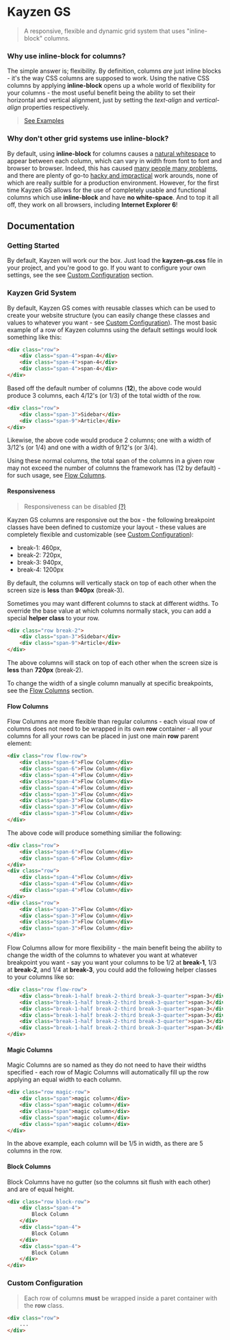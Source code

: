 # Kayzen GS
> A responsive, flexible and dynamic grid system that uses "inline-block" columns.

### Why use inline-block for columns?

The simple answer is; flexibility. By definition, columns *are* just inline blocks - it's the way CSS columns are supposed to work. Using the native CSS columns by applying **inline-block** opens up a whole world of flexibility for your columns - the most useful benefit being the ability to set their horizontal and vertical alignment, just by setting the *text-align* and *vertical-align* properties respectively. 

> [See Examples](http://#)

### Why don't other grid systems use inline-block?

By default, using **inline-block** for columns causes a [natural whitespace](http://css-tricks.com/fighting-the-space-between-inline-block-elements/) to appear between each column, which can vary in width from font to font and browser to browser. Indeed, this has caused [many people many problems](http://stackoverflow.com/search?q=inline-block+column), and there are plenty of go-to [hacky and impractical](http://davidwalsh.name/remove-whitespace-inline-block) work arounds, none of which are really suitble for a production environment. However, for the first time Kayzen GS allows for the use of completely usable and functional columns which use **inline-block** and have **no white-space**. And to top it all off, they work on all browsers, including **Internet Explorer 6**!

## Documentation

### Getting Started

By default, Kayzen will work our the box. Just load the **kayzen-gs.css** file in your project, and you're good to go. If you want to configure your own settings, see the see [Custom Configuration](#) section.

### Kayzen Grid System

By default, Kayzen GS comes with reusable classes which can be used to create your website structure (you can easily change these classes and values to whatever you want - see [Custom Configuration](#)). The most basic example of a row of Kayzen columns using the default settings would look something like this:

```html
<div class="row">                    
    <div class="span-4">span-4</div>
    <div class="span-4">span-4</div>
    <div class="span-4">span-4</div>
</div>
```

Based off the default number of columns (**12**), the above code would produce 3 columns, each 4/12's (or 1/3) of the total width of the row.

```html
<div class="row">                    
    <div class="span-3">Sidebar</div>
    <div class="span-9">Article</div>
</div>
```

Likewise, the above code would produce 2 columns; one with a width of 3/12's (or 1/4) and one with a width of 9/12's (or 3/4).

 Using these normal columns, the total span of the columns in a given row may not exceed the number of columns the framework has (12 by default) - for such usage, see [Flow Columns](#).

#### Responsiveness

> Responsiveness can be disabled [(?)](#)

Kayzen GS columns are responsive out the box - the following breakpoint classes have been defined to customize your layout - these values are completely flexible and customizable (see [Custom Configuration](#)):

* break-1: 460px,
* break-2: 720px,
* break-3: 940px,
* break-4: 1200px

By default, the columns will vertically stack on top of each other when the screen size is **less** than **940px** (break-3).

Sometimes you may want different columns to stack at different widths. To override the base value at which columns normally stack, you can add a special **helper class** to your row.

```html
<div class="row break-2">                    
    <div class="span-3">Sidebar</div>
    <div class="span-9">Article</div>
</div>
```

The above columns will stack on top of each other when the screen size is **less** than **720px** (break-2).

To change the width of a single column manually at specific breakpoints, see the [Flow Columns](#) section.

#### Flow Columns

Flow Columns are more flexible than regular columns - each visual row of columns does not need to be wrapped in its own **row** container - all your columns for all your rows can be placed in just one main **row** parent element:

```html
<div class="row flow-row">
    <div class="span-6">Flow Column</div>
    <div class="span-6">Flow Column</div>
    <div class="span-4">Flow Column</div>
    <div class="span-4">Flow Column</div>
    <div class="span-4">Flow Column</div>
    <div class="span-3">Flow Column</div>
    <div class="span-3">Flow Column</div>
    <div class="span-3">Flow Column</div>
    <div class="span-3">Flow Column</div>
</div>
```

The above code will produce something similiar the following:

```html
<div class="row">
    <div class="span-6">Flow Column</div>
    <div class="span-6">Flow Column</div>
</div>
<div class="row">
    <div class="span-4">Flow Column</div>
    <div class="span-4">Flow Column</div>
    <div class="span-4">Flow Column</div>
</div>
<div class="row">
    <div class="span-3">Flow Column</div>
    <div class="span-3">Flow Column</div>
    <div class="span-3">Flow Column</div>
    <div class="span-3">Flow Column</div>
</div>
```

Flow Columns allow for more flexibility - the main benefit being the ability to change the width of the columns to whatever you want at whatever breakpoint you want - say you want your columns to be 1/2 at **break-1**, 1/3 at **break-2**, and 1/4 at **break-3**, you could add the following helper classes to your columns like so:
	
```html		
<div class="row flow-row">                    
    <div class="break-1-half break-2-third break-3-quarter">span-3</div>
    <div class="break-1-half break-2-third break-3-quarter">span-3</div>
    <div class="break-1-half break-2-third break-3-quarter">span-3</div>
    <div class="break-1-half break-2-third break-3-quarter">span-3</div>
    <div class="break-1-half break-2-third break-3-quarter">span-3</div>
    <div class="break-1-half break-2-third break-3-quarter">span-3</div>
</div> 
```

#### Magic Columns

Magic Columns are so named as they do not need to have their widths specified - each row of Magic Columns will automatically fill up the row applying an equal width to each column.


```html	
<div class="row magic-row">
    <div class="span">magic column</div>
    <div class="span">magic column</div>
    <div class="span">magic column</div>
    <div class="span">magic column</div>
    <div class="span">magic column</div>
</div>
```

In the above example, each column will be 1/5 in width, as there are 5 columns in the row.

#### Block Columns

Block Columns have no gutter (so the columns sit flush with each other) and are of equal height.

```html	
<div class="row block-row">
    <div class="span-4">
        Block Column
    </div>
    <div class="span-4">
        Block Column
    </div>
    <div class="span-4">
        Block Column
    </div>
</div>
```

### Custom Configuration

> Each row of columns **must** be wrapped inside a paret container with the **row** class.

```html
<div class="row">
	...
</div>
```